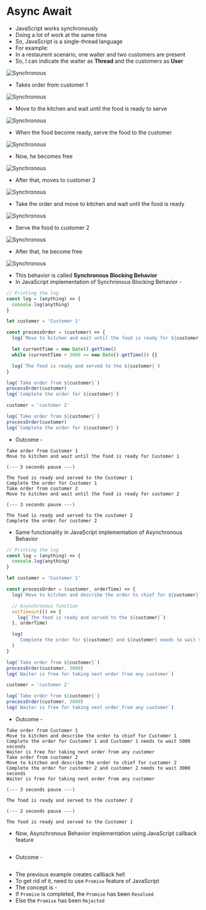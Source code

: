 # Async Await

- JavaScript works synchronously
- Doing a lot of work at the same time
- So, JavaScript is a single-thread language
- For example:
- In a restaurent scenario, one waiter and two customers are present
- So, I can indicate the waiter as **Thread** and the customers as **User**

![Synchronous](photo/synchronous.png)

- Takes order from customer 1

![Synchronous](photo/synchronous1.png)

- Move to the kitchen and wait until the food is ready to serve

![Synchronous](photo/synchronous2.png)

- When the food become ready, serve the food to the customer

![Synchronous](photo/synchronous3.png)

- Now, he becomes free

![Synchronous](photo/synchronous4.png)

- After that, moves to customer 2

![Synchronous](photo/synchronous5.png)

- Take the order and move to kitchen and wait until the food is ready

![Synchronous](photo/synchronous6.png)

- Serve the food to customer 2

![Synchronous](photo/synchronous7.png)

- After that, he become free

![Synchronous](photo/synchronous8.png)

- This behavior is called **Synchronous Blocking Behavior**
- In JavaScript implementation of Synchronous Blocking Behavior -

```js
// Printing the log
const log = (anything) => {
  console.log(anything)
}

let customer = 'Customer 1'

const processOrder = (customer) => {
  log(`Move to kitchen and wait until the food is ready for ${customer}`)

  let currentTime = new Date().getTime()
  while (currentTime + 3000 >= new Date().getTime()) {}

  log(`The food is ready and served to the ${customer}`)
}

log(`Take order from ${customer}`)
processOrder(customer)
log(`Complete the order for ${customer}`)

customer = 'customer 2'

log(`Take order from ${customer}`)
processOrder(customer)
log(`Complete the order for ${customer}`)
```

- Outcome -

```text
Take order from Customer 1
Move to kitchen and wait until the food is ready for Customer 1

(--- 3 seconds pause ---)

The food is ready and served to the Customer 1
Complete the order for Customer 1
Take order from customer 2
Move to kitchen and wait until the food is ready for customer 2

(--- 3 seconds pause ---)

The food is ready and served to the customer 2
Complete the order for customer 2
```

- Same functionality in JavaScript implementation of Asynchronous Behavior

```js
// Printing the log
const log = (anything) => {
  console.log(anything)
}

let customer = 'Customer 1'

const processOrder = (customer, orderTime) => {
  log(`Move to kitchen and describe the order to chief for ${customer}`)

  // Asynchronous function
  setTimeout(() => {
    log(`The food is ready and served to the ${customer}`)
  }, orderTime)

  log(
    `Complete the order for ${customer} and ${customer} needs to wait ${orderTime} seconds`
  )
}

log(`Take order from ${customer}`)
processOrder(customer, 5000)
log(`Waiter is free for taking next order from any customer`)

customer = 'customer 2'

log(`Take order from ${customer}`)
processOrder(customer, 3000)
log(`Waiter is free for taking next order from any customer`)
```

- Outcome - 

```text
Take order from Customer 1
Move to kitchen and describe the order to chief for Customer 1
Complete the order for Customer 1 and Customer 1 needs to wait 5000 seconds
Waiter is free for taking next order from any customer
Take order from customer 2
Move to kitchen and describe the order to chief for customer 2
Complete the order for customer 2 and customer 2 needs to wait 3000 seconds
Waiter is free for taking next order from any customer

(--- 3 seconds pause ---)

The food is ready and served to the customer 2

(--- 2 seconds pause ---)

The food is ready and served to the Customer 1
```

- Now, Asynchronous Behavior implementation using JavaScript callback feature

```js

```

- Outcome - 

```text

```

- The previous example creates callback hell
- To get rid of it, need to use `Promise` feature of JavaScript
- The concept is - 
- If `Promise` is completed, the `Promise` has been `Resolved`
- Else the `Promise` has been `Rejected`